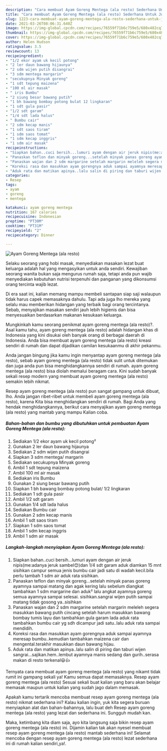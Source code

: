 ```yaml
---
description: "Cara membuat Ayam Goreng Mentega (ala resto) Sederhana Untuk Jualan"
title: "Cara membuat Ayam Goreng Mentega (ala resto) Sederhana Untuk Jualan"
slug: 1223-cara-membuat-ayam-goreng-mentega-ala-resto-sederhana-untuk-jualan
date: 2021-03-26T08:06:31.640Z
image: https://img-global.cpcdn.com/recipes/76559f71b6c759e5/680x482cq70/ayam-goreng-mentega-ala-resto-foto-resep-utama.jpg
thumbnail: https://img-global.cpcdn.com/recipes/76559f71b6c759e5/680x482cq70/ayam-goreng-mentega-ala-resto-foto-resep-utama.jpg
cover: https://img-global.cpcdn.com/recipes/76559f71b6c759e5/680x482cq70/ayam-goreng-mentega-ala-resto-foto-resep-utama.jpg
author: Helen Hudson
ratingvalue: 3.5
reviewcount: 13
recipeingredient:
- "1/2 ekor ayam uk kecil potong"
- "2 ler daun bawang hijaunya"
- "2 sdm wijen putih disangrai"
- "3 sdm mentega margarin"
- "secukupnya Minyak goreng"
- "1 sdt tepung maizena"
- "100 ml air masak"
- " iris Bumbu"
- "2 siung besar bawang putih"
- "1 bh bawang bombay potong bulat 12 lingkaran"
- "1 sdt gula pasir"
- "1/2 sdt garam"
- "1/4 sdt lada halus"
- " Bumbu cair"
- "2 sdm kecap manis"
- "1 sdt saos tiram"
- "1 sdm saos tomat"
- "1 sdm kecap inggris"
- "1 sdm air masak"
recipeinstructions:
- "Siapkan bahan..cuci bersih...lumuri ayam dengan air jeruk nipis(me:adanya jeruk sambel😊)dan 1/4 sdt garam aduk diamkan 15 mnt sisihkan campur semua jenis bumbu cair jadi satu di wadah kecil.bila perlu tambah 1 sdm air aduk rata sisihkan."
- "Panaskan teflon dan minyak goreng...setelah minyak panas goreng ayamnya sampai matang dan agak kering lalu sebelum diangkat tambahkan 1 sdm margarine dan aduk² lalu angkat ayamnya goreng semua ayamnya sampai selesai. sisihkan.sangrai wijen putih sampai matang tidak gosong ya..sisihkan"
- "Panaskan wajan dan 2 sdm margarine setelah margarin meleleh segera masukkan bawang putih cincang setelah harum masukkan bawang bombay tumis layu dan tambahkan gula garam lada aduk rata tambahkan bumbu cair yg sdh dicampur jadi satu..lalu aduk rata sampai mendidih."
- "Koreksi rasa dan masukkan ayam gorengnya aduk sampai ayamnya meresap bumbu..kemudian tambahkan maizena cair dan mengental.terakhir masukkan daun bawang hijau."
- "Aduk rata dan matikan apinya..lalu salin di piring dan taburi wijen sangrai...sajikan.hem..lembut ayamnya manis sedang dan gurih..serasa makan di resto terkenal😃👍"
categories:
- Resep
tags:
- ayam
- goreng
- mentega

katakunci: ayam goreng mentega 
nutrition: 167 calories
recipecuisine: Indonesian
preptime: "PT30M"
cooktime: "PT31M"
recipeyield: "2"
recipecategory: Dinner

---
```



![Ayam Goreng Mentega (ala resto)](https://img-global.cpcdn.com/recipes/76559f71b6c759e5/680x482cq70/ayam-goreng-mentega-ala-resto-foto-resep-utama.jpg)

Selaku seorang yang hobi masak, menyediakan masakan lezat buat keluarga adalah hal yang mengasyikan untuk anda sendiri. Kewajiban seorang  wanita bukan saja mengurus rumah saja, tetapi anda pun wajib menyediakan kebutuhan nutrisi terpenuhi dan panganan yang dikonsumsi orang tercinta wajib lezat.

Di era  saat ini, kalian memang mampu membeli santapan siap saji walaupun tidak harus capek memasaknya dahulu. Tapi ada juga lho mereka yang selalu mau memberikan hidangan yang terbaik bagi orang tercintanya. Sebab, menyajikan masakan sendiri jauh lebih higienis dan bisa menyesuaikan berdasarkan makanan kesukaan keluarga. 



Mungkinkah kamu seorang penikmat ayam goreng mentega (ala resto)?. Asal kamu tahu, ayam goreng mentega (ala resto) adalah hidangan khas di Indonesia yang kini disukai oleh banyak orang di berbagai daerah di Indonesia. Anda bisa membuat ayam goreng mentega (ala resto) kreasi sendiri di rumah dan dapat dijadikan camilan kesukaanmu di akhir pekanmu.

Anda jangan bingung jika kamu ingin menyantap ayam goreng mentega (ala resto), sebab ayam goreng mentega (ala resto) tidak sulit untuk ditemukan dan juga anda pun bisa menghidangkannya sendiri di rumah. ayam goreng mentega (ala resto) bisa diolah memalui beragam cara. Kini sudah banyak sekali resep modern yang membuat ayam goreng mentega (ala resto) semakin lebih nikmat.

Resep ayam goreng mentega (ala resto) pun sangat gampang untuk dibuat, lho. Anda jangan ribet-ribet untuk membeli ayam goreng mentega (ala resto), karena Kita bisa menghidangkan sendiri di rumah. Bagi Anda yang hendak menghidangkannya, berikut cara menyajikan ayam goreng mentega (ala resto) yang mantab yang mampu Kalian coba.

<!--inarticleads1-->

##### Bahan-bahan dan bumbu yang dibutuhkan untuk pembuatan Ayam Goreng Mentega (ala resto):

1. Sediakan 1/2 ekor ayam uk kecil potong²
1. Gunakan 2 ler daun bawang hijaunya
1. Sediakan 2 sdm wijen putih disangrai
1. Siapkan 3 sdm mentega/ margarin
1. Sediakan secukupnya Minyak goreng
1. Ambil 1 sdt tepung maizena
1. Ambil 100 ml air masak
1. Sediakan  iris Bumbu
1. Gunakan 2 siung besar bawang putih
1. Siapkan 1 bh bawang bombay potong bulat/ 1/2 lingkaran
1. Sediakan 1 sdt gula pasir
1. Ambil 1/2 sdt garam
1. Gunakan 1/4 sdt lada halus
1. Sediakan  Bumbu cair
1. Gunakan 2 sdm kecap manis
1. Ambil 1 sdt saos tiram
1. Siapkan 1 sdm saos tomat
1. Ambil 1 sdm kecap inggris
1. Ambil 1 sdm air masak




<!--inarticleads2-->

##### Langkah-langkah menyiapkan Ayam Goreng Mentega (ala resto):

1. Siapkan bahan..cuci bersih...lumuri ayam dengan air jeruk nipis(me:adanya jeruk sambel😊)dan 1/4 sdt garam aduk diamkan 15 mnt sisihkan campur semua jenis bumbu cair jadi satu di wadah kecil.bila perlu tambah 1 sdm air aduk rata sisihkan.
1. Panaskan teflon dan minyak goreng...setelah minyak panas goreng ayamnya sampai matang dan agak kering lalu sebelum diangkat tambahkan 1 sdm margarine dan aduk² lalu angkat ayamnya goreng semua ayamnya sampai selesai. sisihkan.sangrai wijen putih sampai matang tidak gosong ya..sisihkan
1. Panaskan wajan dan 2 sdm margarine setelah margarin meleleh segera masukkan bawang putih cincang setelah harum masukkan bawang bombay tumis layu dan tambahkan gula garam lada aduk rata tambahkan bumbu cair yg sdh dicampur jadi satu..lalu aduk rata sampai mendidih.
1. Koreksi rasa dan masukkan ayam gorengnya aduk sampai ayamnya meresap bumbu..kemudian tambahkan maizena cair dan mengental.terakhir masukkan daun bawang hijau.
1. Aduk rata dan matikan apinya..lalu salin di piring dan taburi wijen sangrai...sajikan.hem..lembut ayamnya manis sedang dan gurih..serasa makan di resto terkenal😃👍




Ternyata cara membuat ayam goreng mentega (ala resto) yang nikamt tidak rumit ini gampang sekali ya! Kamu semua dapat memasaknya. Resep ayam goreng mentega (ala resto) Sesuai sekali buat kalian yang baru akan belajar memasak maupun untuk kalian yang sudah jago dalam memasak.

Apakah kamu tertarik mencoba membuat resep ayam goreng mentega (ala resto) nikmat sederhana ini? Kalau kalian ingin, yuk kita segera buruan menyiapkan alat dan bahan-bahannya, lalu buat deh Resep ayam goreng mentega (ala resto) yang lezat dan sederhana ini. Sungguh mudah kan. 

Maka, ketimbang kita diam saja, ayo kita langsung saja bikin resep ayam goreng mentega (ala resto) ini. Dijamin kalian tak akan nyesel membuat resep ayam goreng mentega (ala resto) mantab sederhana ini! Selamat mencoba dengan resep ayam goreng mentega (ala resto) lezat sederhana ini di rumah kalian sendiri,ya!.

